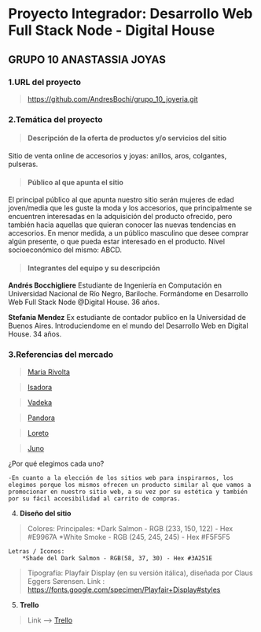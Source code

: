 
# **Proyecto Integrador: Desarrollo Web Full Stack Node - Digital House**
## GRUPO 10 ANASTASSIA JOYAS

### 1.**URL del proyecto**

>https://github.com/AndresBochi/grupo_10_joyeria.git

### 2.**Temática del proyecto**

>#### Descripción de la oferta de productos y/o servicios del sitio
Sitio de venta online de accesorios y joyas: anillos, aros, colgantes, pulseras.

>#### Público al que apunta el sitio
El principal público al que apunta nuestro sitio serán mujeres de edad joven/media que les guste la moda y los accesorios, que principalmente se encuentren interesadas en la adquisición del producto ofrecido, pero también hacia aquellas que quieran conocer las nuevas tendencias en accesorios. En menor medida, a un público masculino que desee comprar algún presente, o que pueda estar interesado en el producto. Nivel socioeconómico del mismo: ABCD.

>#### Integrantes del equipo y su descripción

**Andrés Bocchigliere**
Estudiante de Ingeniería en Computación en Universidad Nacional de Río Negro, Bariloche. Formándome en Desarrollo Web Full Stack Node @Digital House.  36 años.

**Stefania Mendez**
Ex estudiante de contador publico en la Universidad de Buenos Aires. Introduciendome en el mundo del Desarrollo Web en Digital House. 34 años.


### 3.**Referencias del mercado**

>[Maria Rivolta](https://www.mariarivolta.com/)

>[Isadora](https://ar.isadoraonline.com/)

>[Vadeka](https://www.vadeka.com.ar/)

>[Pandora](https://www.pandoraoficial.com.ar/)

>[Loreto](https://loretorings.com/)

>[Juno](https://ofelia.com.ar/b/juno-joyeria-artesanal)

¿Por qué elegimos cada uno?  
    
    -En cuanto a la elección de los sitios web para inspirarnos, los elegimos porque los mismos ofrecen un producto similar al que vamos a promocionar en nuestro sitio web, a su vez por su estética y también por su fácil accesibilidad al carrito de compras.


4. **Diseño del sitio**

>Colores: 
    Principales:
        *Dark Salmon - RGB (233, 150, 122) - Hex #E9967A
        *White Smoke - RGB (245, 245, 245) - Hex #F5F5F5
        
    Letras / Iconos:
        *Shade del Dark Salmon - RGB(58, 37, 30) - Hex #3A251E

>Tipografía:
    Playfair Display (en su versión itálica), diseñada por Claus Eggers Sørensen. 
        Link : https://fonts.google.com/specimen/Playfair+Display#styles

5. **Trello**

>Link --> [Trello](https://trello.com/b/uq5hfwJp/proyecto-integrador-dh-anastassia-joyas)

